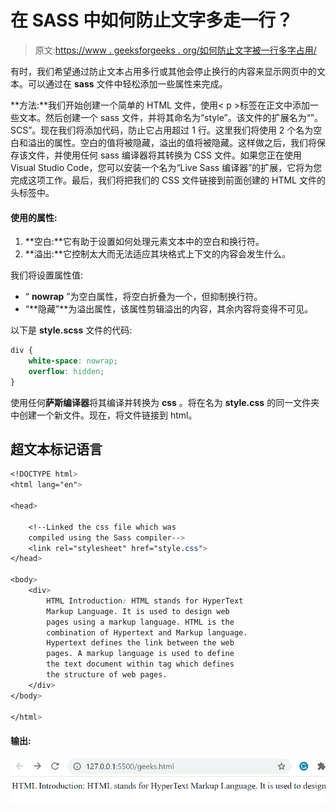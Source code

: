 # 在 SASS 中如何防止文字多走一行？

> 原文:[https://www . geeksforgeeks . org/如何防止文字被一行多字占用/](https://www.geeksforgeeks.org/how-to-prevent-text-from-taking-more-than-one-line-in-sass/)

有时，我们希望通过防止文本占用多行或其他会停止换行的内容来显示网页中的文本。可以通过在 **sass** 文件中轻松添加一些属性来完成。

**方法:**我们开始创建一个简单的 HTML 文件，使用< p >标签在正文中添加一些文本。然后创建一个 sass 文件，并将其命名为“style”。该文件的扩展名为“”。SCS”。现在我们将添加代码，防止它占用超过 1 行。这里我们将使用 2 个名为空白和溢出的属性。空白的值将被隐藏，溢出的值将被隐藏。这样做之后，我们将保存该文件，并使用任何 sass 编译器将其转换为 CSS 文件。如果您正在使用 Visual Studio Code，您可以安装一个名为“Live Sass 编译器”的扩展，它将为您完成这项工作。最后，我们将把我们的 CSS 文件链接到前面创建的 HTML 文件的头标签中。

#### 使用的属性:

1.  **空白:**它有助于设置如何处理元素文本中的空白和换行符。
2.  **溢出:**它控制太大而无法适应其块格式上下文的内容会发生什么。

我们将设置属性值:

*   “ **nowrap** ”为空白属性，将空白折叠为一个，但抑制换行符。
*   “**隐藏”**为溢出属性，该属性剪辑溢出的内容，其余内容将变得不可见。

以下是 **style.scss** 文件的代码:

```css
div {
    white-space: nowrap;
    overflow: hidden; 
}
```

使用任何**萨斯编译器**将其编译并转换为 **css** 。将在名为 **style.css** 的同一文件夹中创建一个新文件。现在，将文件链接到 html。

## 超文本标记语言

```css
<!DOCTYPE html>
<html lang="en">

<head>

    <!--Linked the css file which was 
    compiled using the Sass compiler-->
    <link rel="stylesheet" href="style.css">
</head>

<body>
    <div>
        HTML Introduction: HTML stands for HyperText 
        Markup Language. It is used to design web 
        pages using a markup language. HTML is the 
        combination of Hypertext and Markup language. 
        Hypertext defines the link between the web 
        pages. A markup language is used to define 
        the text document within tag which defines 
        the structure of web pages.
    </div>
</body>

</html>
```

#### 输出:

![](img/55aa91fa0d8058cfa5f6a8c063ea5f76.png)